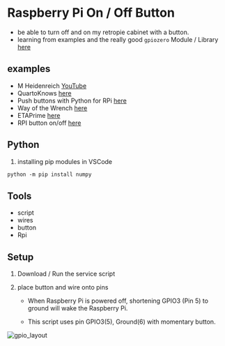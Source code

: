 # Raspberry Pi On / Off Button

- be able to turn off and on my retropie cabinet with a button.
- learning from examples and the really good `gpiozero` Module / Library [here](https://gpiozero.readthedocs.io/en/stable/recipes.html "gpiozero Docs")

## examples

- M Heidenreich [YouTube](https://youtu.be/YICzRCAY73Y)
- QuartoKnows [here](https://www2.quartoknows.com/page/raspberry-pi-shutdown-button)
- Push buttons with Python for RPi [here](https://www.youtube.com/watch?v=YICzRCAY73Y)
- Way of the Wrench [here](https://www.youtube.com/watch?v=EWlRwWt2rNc)
- ETAPrime [here](https://www.youtube.com/watch?v=4nTuzIY0i3k)
- RPI button on/off [here](https://pythonrepo.com/repo/fire1ce-raspberry-pi-power-button-python-programming-with-hardware)

## Python

1. installing pip modules in VSCode

```ps
python -m pip install numpy
```

## Tools

- script
- wires
- button
- Rpi

## Setup

1. Download / Run the service script

3. place button and wire onto pins

    - When Raspberry Pi is powered off, shortening GPIO3 (Pin 5) to ground will wake the Raspberry Pi.

    - This script uses pin GPIO3(5), Ground(6) with momentary button.

![gpio_layout](https://user-images.githubusercontent.com/20805058/153695237-13bb03dc-27cd-462e-8473-b3e62e0c5db4.jpg)
